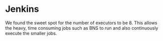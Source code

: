 # Jenkins

We found the sweet spot for the number of executors to be 8. This allows the heavy, time consuming jobs such as BNS
to run and also continuously execute the smaller jobs.
